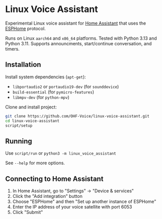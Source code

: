 # Linux Voice Assistant

Experimental Linux voice assistant for [Home Assistant][homeassistant] that uses the [ESPHome][esphome] protocol.

Runs on Linux `aarch64` and `x86_64` platforms. Tested with Python 3.13 and Python 3.11.
Supports announcments, start/continue conversation, and timers.

## Installation

Install system dependencies (`apt-get`):

* `libportaudio2` or `portaudio19-dev` (for `sounddevice`)
* `build-essential` (for `pymicro-features`)
* `libmpv-dev` (for `python-mpv`)

Clone and install project:

``` sh
git clone https://github.com/OHF-Voice/linux-voice-assistant.git
cd linux-voice-assistant
script/setup
```

## Running

Use `script/run` or `python3 -m linux_voice_assistant`

See `--help` for more options.

## Connecting to Home Assistant

1. In Home Assistant, go to "Settings" -> "Device & services"
2. Click the "Add integration" button
3. Choose "ESPHome" and then "Set up another instance of ESPHome"
4. Enter the IP address of your voice satellite with port 6053
5. Click "Submit"

<!-- Links -->
[homeassistant]: https://www.home-assistant.io/
[esphome]: https://esphome.io/

